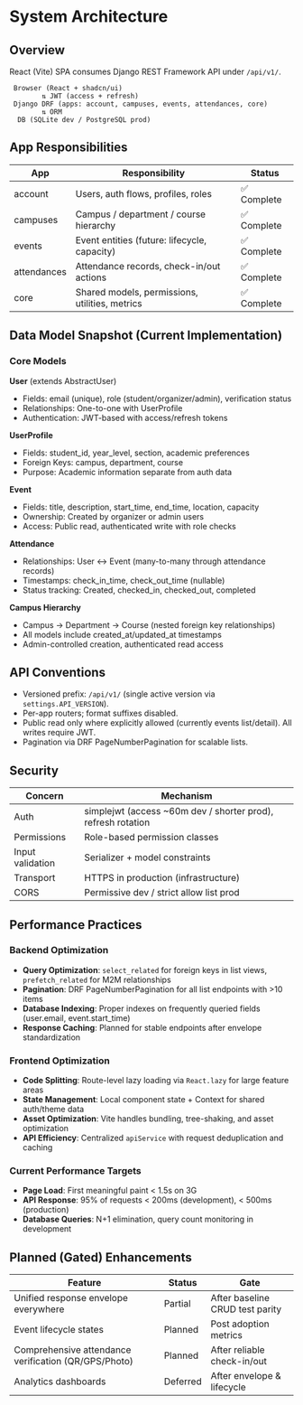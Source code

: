 # System Architecture

## Overview

React (Vite) SPA consumes Django REST Framework API under `/api/v1/`.

```
 Browser (React + shadcn/ui)
        ⇅ JWT (access + refresh)
 Django DRF (apps: account, campuses, events, attendances, core)
        ⇅ ORM
  DB (SQLite dev / PostgreSQL prod)
```

## App Responsibilities

| App         | Responsibility                                 | Status      |
| ----------- | ---------------------------------------------- | ----------- |
| account     | Users, auth flows, profiles, roles             | ✅ Complete |
| campuses    | Campus / department / course hierarchy         | ✅ Complete |
| events      | Event entities (future: lifecycle, capacity)   | ✅ Complete |
| attendances | Attendance records, check-in/out actions       | ✅ Complete |
| core        | Shared models, permissions, utilities, metrics | ✅ Complete |

## Data Model Snapshot (Current Implementation)

### Core Models

**User** (extends AbstractUser)

- Fields: email (unique), role (student/organizer/admin), verification status
- Relationships: One-to-one with UserProfile
- Authentication: JWT-based with access/refresh tokens

**UserProfile**

- Fields: student_id, year_level, section, academic preferences
- Foreign Keys: campus, department, course
- Purpose: Academic information separate from auth data

**Event**

- Fields: title, description, start_time, end_time, location, capacity
- Ownership: Created by organizer or admin users
- Access: Public read, authenticated write with role checks

**Attendance**

- Relationships: User ↔ Event (many-to-many through attendance records)
- Timestamps: check_in_time, check_out_time (nullable)
- Status tracking: Created, checked_in, checked_out, completed

**Campus Hierarchy**

- Campus → Department → Course (nested foreign key relationships)
- All models include created_at/updated_at timestamps
- Admin-controlled creation, authenticated read access

## API Conventions

- Versioned prefix: `/api/v1/` (single active version via `settings.API_VERSION`).
- Per-app routers; format suffixes disabled.
- Public read only where explicitly allowed (currently events list/detail). All writes require JWT.
- Pagination via DRF PageNumberPagination for scalable lists.

## Security

| Concern          | Mechanism                                                    |
| ---------------- | ------------------------------------------------------------ |
| Auth             | simplejwt (access ~60m dev / shorter prod), refresh rotation |
| Permissions      | Role-based permission classes                         |
| Input validation | Serializer + model constraints                               |
| Transport        | HTTPS in production (infrastructure)                         |
| CORS             | Permissive dev / strict allow list prod                      |

## Performance Practices

### Backend Optimization

- **Query Optimization**: `select_related` for foreign keys in list views, `prefetch_related` for M2M relationships
- **Pagination**: DRF PageNumberPagination for all list endpoints with >10 items
- **Database Indexing**: Proper indexes on frequently queried fields (user.email, event.start_time)
- **Response Caching**: Planned for stable endpoints after envelope standardization

### Frontend Optimization

- **Code Splitting**: Route-level lazy loading via `React.lazy` for large feature areas
- **State Management**: Local component state + Context for shared auth/theme data
- **Asset Optimization**: Vite handles bundling, tree-shaking, and asset optimization
- **API Efficiency**: Centralized `apiService` with request deduplication and caching

### Current Performance Targets

- **Page Load**: First meaningful paint < 1.5s on 3G
- **API Response**: 95% of requests < 200ms (development), < 500ms (production)
- **Database Queries**: N+1 elimination, query count monitoring in development

## Planned (Gated) Enhancements

| Feature                                         | Status   | Gate                            |
| ----------------------------------------------- | -------- | ------------------------------- |
| Unified response envelope everywhere            | Partial  | After baseline CRUD test parity |
| Event lifecycle states                          | Planned  | Post adoption metrics           |
| Comprehensive attendance verification (QR/GPS/Photo) | Planned  | After reliable check-in/out     |
| Analytics dashboards                            | Deferred | After envelope & lifecycle      |
